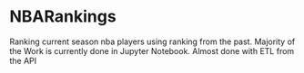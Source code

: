 # NBARankings
Ranking current season nba players using ranking from the past.
Majority of the Work is currently done in Jupyter Notebook. Almost done with ETL from the API
